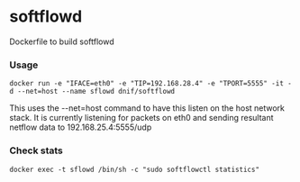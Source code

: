 # softflowd
Dockerfile to build softflowd

### Usage
    docker run -e "IFACE=eth0" -e "TIP=192.168.28.4" -e "TPORT=5555" -it -d --net=host --name sflowd dnif/softflowd

This uses the --net=host command to have this listen on the host network stack.  It is currently listening for packets on eth0 and sending resultant netflow data to 192.168.25.4:5555/udp
	
### Check stats
    docker exec -t sflowd /bin/sh -c "sudo softflowctl statistics"